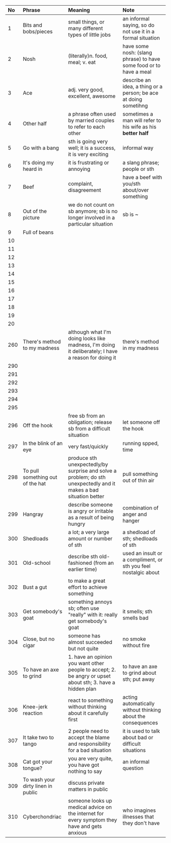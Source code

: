 | No  | Phrase                             | Meaning                                                                                                           | Note                                                               |
|:----|:-----------------------------------|:------------------------------------------------------------------------------------------------------------------|:-------------------------------------------------------------------|
| 1   | Bits and bobs/pieces               | small things, or many different types of little jobs                                                              | an informal saying, so do not use it in a formal situation         |
| 2   | Nosh                               | (literally)n. food, meal; v. eat                                                                                  | have some nosh: (slang phrase) to have some food or to have a meal |
| 3   | Ace                                | adj. very good, excellent, awesome                                                                                | describe an idea, a thing or a person; be ace at doing sometihng   |
| 4   | Other half                         | a phrase often used by married couples to refer to each other                                                     | sometimes a man will refer to his wife as his **better half**      |
| 5   | Go with a bang                     | sth is going very well; it is a success, it is very exciting                                                      | informal way                                                       |
| 6   | It's doing my heard in             | it is frustrating or annoying                                                                                     | a slang phrase; people or sth                                      |
| 7   | Beef                               | complaint, disagreement                                                                                           | have a beef with you/sth about/over something                      |
| 8   | Out of the picture                 | we do not count on sb anymore; sb is no longer involved in a particular situation                                 | sb is ~                                                            |
| 9   | Full of beans                      |
| 10  |
| 11  |
| 12  |
| 13  |
| 14  |
| 15  |
| 16  |
| 17  |
| 18  |
| 19  |
| 20  |
| 260 | There's method to my madness       | although what I'm doing looks like madness, I'm doing it deliberately; I have a reason for doing it               | there's method in my madness                                       |
| 290 |
| 291 |
| 292 |
| 293 |
| 294 |
| 295 |
| 296 | Off the hook                       | free sb from an obligation; release sb from a difficult situation                                                 | let someone off the hook                                           |
| 297 | In the blink of an eye             | very fast/quickly                                                                                                 | running spped, time                                                |
| 298 | To pull something out of the hat   | produce sth unexpectedly/by surprise and solve a problem; do sth unexpectedly and it makes a bad situation better | pull something out of thin air                                     |
| 299 | Hangray                            | describe someone is angry or irritable as a result of being hungry                                                | combination of anger and hanger                                    |
| 300 | Shedloads                          | a lot; a very large amount or number of sth                                                                       | a shedload of sth; shedloads of sth                                |
| 301 | Old-school                         | describe sth old-fashioned (from an earlier time)                                                                 | used an insult or a compliment, or sth you feel nostalgic about    |
| 302 | Bust a gut                         | to make a great effort to achieve something                                                                       |                                                                    |
| 303 | Get somebody's goat                | something annoys sb; often use "really" with it: really get somebody's goat                                       | it smells; sth smells bad                                          |
| 304 | Close, but no cigar                | someone has almost succeeded but not quite                                                                        | no smoke without fire                                              |
| 305 | To have an axe to grind            | 1. have an opinion you want other people to accept; 2. be angry or upset about sth; 3. have a hidden plan         | to have an axe to grind about sth; put away                        |
| 306 | Knee-jerk reaction                 | react to something without thinking about it carefully first                                                      | acting automatically without thinking about the consequences       |
| 307 | It take two to tango               | 2 people need to accept the blame and responsibility for a bad situation                                          | it is used to talk about bad or difficult situations               |
| 308 | Cat got your tongue?               | you are very quite, you have got nothing to say                                                                   | an informal question                                               |
| 309 | To wash your dirty linen in public | discuss private matters in public                                                                                 |                                                                    |
| 310 | Cyberchondriac                     | someone looks up medical advice on the internet for every symptom they have and gets anxious                      | who imagines illnesses that they don't have                        |
